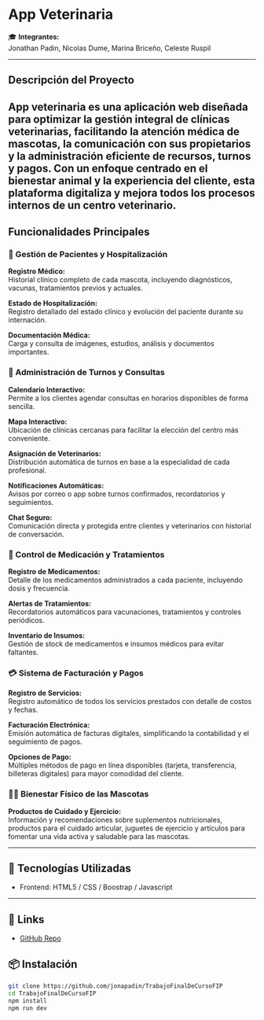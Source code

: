 # App Veterinaria

🎓 **Integrantes:**  
Jonathan Padin, Nicolas Dume, Marina Briceño, Celeste Ruspil

---

## Descripción del Proyecto  
App veterinaria es una aplicación web diseñada para optimizar la gestión integral de clínicas veterinarias, facilitando la atención médica de mascotas, la comunicación con sus propietarios y la administración eficiente de recursos, turnos y pagos. Con un enfoque centrado en el bienestar animal y la experiencia del cliente, esta plataforma digitaliza y mejora todos los procesos internos de un centro veterinario.
---

## Funcionalidades Principales

### 🐾 Gestión de Pacientes y Hospitalización  
**Registro Médico:**  
Historial clínico completo de cada mascota, incluyendo diagnósticos, vacunas, tratamientos previos y actuales.

**Estado de Hospitalización:**  
Registro detallado del estado clínico y evolución del paciente durante su internación.

**Documentación Médica:**  
Carga y consulta de imágenes, estudios, análisis y documentos importantes.

### 📅 Administración de Turnos y Consultas  
**Calendario Interactivo:**  
Permite a los clientes agendar consultas en horarios disponibles de forma sencilla.

**Mapa Interactivo:**  
Ubicación de clínicas cercanas para facilitar la elección del centro más conveniente.

**Asignación de Veterinarios:**  
Distribución automática de turnos en base a la especialidad de cada profesional.

**Notificaciones Automáticas:**  
Avisos por correo o app sobre turnos confirmados, recordatorios y seguimientos.

**Chat Seguro:**  
Comunicación directa y protegida entre clientes y veterinarios con historial de conversación.

### 💊 Control de Medicación y Tratamientos  
**Registro de Medicamentos:**  
Detalle de los medicamentos administrados a cada paciente, incluyendo dosis y frecuencia.

**Alertas de Tratamientos:**  
Recordatorios automáticos para vacunaciones, tratamientos y controles periódicos.

**Inventario de Insumos:**  
Gestión de stock de medicamentos e insumos médicos para evitar faltantes.

### 💳 Sistema de Facturación y Pagos  
**Registro de Servicios:**  
Registro automático de todos los servicios prestados con detalle de costos y fechas.

**Facturación Electrónica:**  
Emisión automática de facturas digitales, simplificando la contabilidad y el seguimiento de pagos.

**Opciones de Pago:**  
Múltiples métodos de pago en línea disponibles (tarjeta, transferencia, billeteras digitales) para mayor comodidad del cliente.

### 🐕‍🦺 Bienestar Físico de las Mascotas  
**Productos de Cuidado y Ejercicio:**  
Información y recomendaciones sobre suplementos nutricionales, productos para el cuidado articular, juguetes de ejercicio y artículos para fomentar una vida activa y saludable para las mascotas.

---

## 📱 Tecnologías Utilizadas
- Frontend: HTML5 / CSS / Boostrap / Javascript
---

## 🔗 Links

- [GitHub Repo](https://github.com/jonapadin/TrabajoFinalDeCursoFIP)

## 📦 Instalación

```bash
git clone https://github.com/jonapadin/TrabajoFinalDeCursoFIP
cd TrabajoFinalDeCursoFIP
npm install
npm run dev

